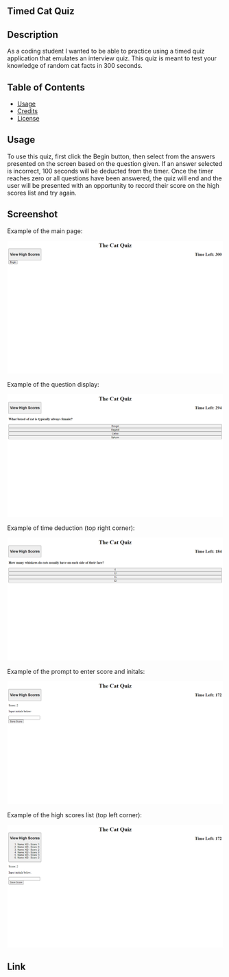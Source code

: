 ## Timed Cat Quiz


## Description

As a coding student I wanted to be able to practice using a timed quiz application that emulates an interview quiz. This quiz is meant to test your knowledge of random cat facts in 300 seconds.

## Table of Contents

- [Usage](#usage)
- [Credits](#credits)
- [License](#license)

## Usage

To use this quiz, first click the Begin button, then select from the answers presented on the screen based on the question given. If an answer selected is incorrect, 100 seconds will be deducted from the timer. Once the timer reaches zero or all questions have been answered, the quiz will end and the user will be presented with an opportunity to record their score on the high scores list and try again. 

## Screenshot

Example of the main page:

![alt text](./assets/Images/main-page.png)

Example of the question display:

![alt text](./assets/Images/question-display.png)

Example of time deduction (top right corner):

![alt text](./assets/Images/time-deduction.png)

Example of the prompt to enter score and initals:

![alt text](./assets/Images/enter-score.png)

Example of the high scores list (top left corner):

![alt text](./assets/Images/display-high-scores.png)

## Link

